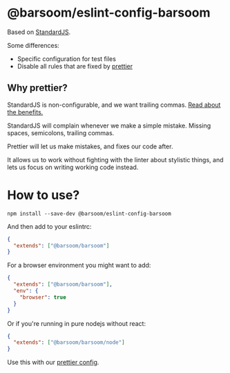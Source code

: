 # @barsoom/eslint-config-barsoom

Based on [StandardJS](https://standardjs.com/).

Some differences:

* Specific configuration for test files
* Disable all rules that are fixed by [prettier](https://prettier.io)

## Why prettier?

StandardJS is non-configurable, and we want trailing commas.
[Read about the benefits.](https://medium.com/@nikgraf/why-you-should-enforce-dangling-commas-for-multiline-statements-d034c98e36f8#82f7)

StandardJS will complain whenever we make a simple mistake. Missing spaces, semicolons, trailing commas.

Prettier will let us make mistakes, and fixes our code after.

It allows us to work without fighting with the linter about stylistic things, and lets us focus on writing working code instead.

# How to use?

    npm install --save-dev @barsoom/eslint-config-barsoom

And then add to your eslintrc:

```json
{
  "extends": ["@barsoom/barsoom"]
}
```

For a browser environment you might want to add:

```json
{
  "extends": ["@barsoom/barsoom"],
  "env": {
    "browser": true
  }
}
```

Or if you're running in pure nodejs without react:

```json
{
  "extends": ["@barsoom/barsoom/node"]
}
```

Use this with our [prettier config](https://github.com/barsoom/prettier-config).
